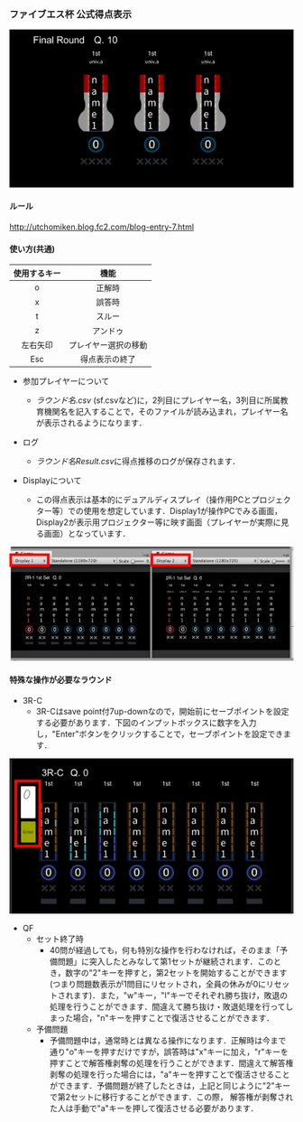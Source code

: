 ### ファイブエス杯 公式得点表示

![sample](https://github.com/uehara-mech/fives_score/blob/img/img/fr.jpg?raw=true)

#### ルール
http://utchomiken.blog.fc2.com/blog-entry-7.html

#### 使い方(共通)

|使用するキー|機能|
|:-----------:|:------------:|
|o|正解時|
|x|誤答時|
|t|スルー|
|z|アンドゥ|
|左右矢印|プレイヤー選択の移動|
|Esc|得点表示の終了|

- 参加プレイヤーについて
  - *ラウンド名.csv* (sf.csvなど)に，2列目にプレイヤー名，3列目に所属教育機関名を記入することで，そのファイルが読み込まれ，プレイヤー名が表示されるようになります．

- ログ
  - *ラウンド名Result.csv*に得点推移のログが保存されます．

- Displayについて
  - この得点表示は基本的にデュアルディスプレイ（操作用PCとプロジェクター等）での使用を想定しています．Display1が操作PCでみる画面，Display2が表示用プロジェクター等に映す画面（プレイヤーが実際に見る画面）となっています．

![display](https://github.com/uehara-mech/fives_score/blob/img/img/display.jpg?raw=true)

#### 特殊な操作が必要なラウンド
- 3R-C
  - 3R-Cはsave point付7up-downなので，開始前にセーブポイントを設定する必要があります．下図のインプットボックスに数字を入力し，"Enter"ボタンをクリックすることで，セーブポイントを設定できます．

![3R-c](https://github.com/uehara-mech/fives_score/blob/img/img/3r_c.jpg?raw=true)

- QF
  - セット終了時
    - 40問が経過しても，何も特別な操作を行わなければ，そのまま「予備問題」に突入したとみなして第1セットが継続されます．このとき，数字の"2"キーを押すと，第2セットを開始することができます(つまり問題数表示が1問目にリセットされ，全員の休みが0にリセットされます)．また，"w"キー，"l"キーでそれぞれ勝ち抜け，敗退の処理を行うことができます．間違えて勝ち抜け・敗退処理を行ってしまった場合，"n"キーを押すことで復活させることができます．
  - 予備問題
    - 予備問題中は，通常時とは異なる操作になります．正解時は今まで通り"o"キーを押すだけですが，誤答時は"x"キーに加え，"r"キーを押すことで解答権剥奪の処理を行うことができます．間違えて解答権剥奪の処理を行った場合には，"a"キーを押すことで復活させることができます．予備問題が終了したときは，上記と同じように"2"キーで第2セットに移行することができます．この際， 解答権が剥奪された人は手動で"a"キーを押して復活させる必要があります．
